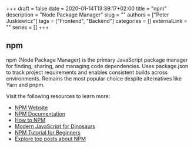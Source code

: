 +++ 
draft = false
date = 2020-01-14T13:39:17+02:00
title = "npm"
description = "Node Package Manager"
slug = ""
authors = ["Peter Juskiewicz"]
tags = ["Frontend", "Backend"]
categories = []
externalLink = ""
series = []
+++

## npm

npm (Node Package Manager) is the primary JavaScript package manager for finding, sharing, and managing code dependencies. Uses package.json to track project requirements and enables consistent builds across environments. Remains the most popular choice despite alternatives like Yarn and pnpm.

Visit the following resources to learn more:

- [NPM Website](https://www.npmjs.com/)
- [NPM Documentation](https://docs.npmjs.com/)
- [How to NPM](https://github.com/workshopper/how-to-npm)
- [Modern JavaScript for Dinosaurs](https://peterxjang.com/blog/modern-javascript-explained-for-dinosaurs.html)
- [NPM Tutorial for Beginners](https://www.youtube.com/watch?v=2V1UUhBJ62Y)
- [Explore top posts about NPM](https://app.daily.dev/tags/npm?ref=roadmapsh)
